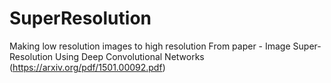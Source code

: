 # SuperResolution
Making low resolution images to high resolution
From paper - Image Super-Resolution Using Deep Convolutional Networks (https://arxiv.org/pdf/1501.00092.pdf)
